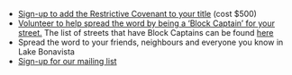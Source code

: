 
* [Sign-up to add the Restrictive Covenant to your title](../faq#rcsign) (cost $500)
* [Volunteer to help spread the word by being a ‘Block Captain’ for your street.](../block) The list of streets that have Block Captains can be found [here](../contact#block)
* Spread the word to your friends, neighbours and everyone you know in Lake Bonavista
* [Sign-up for our mailing list ](../mailinglist)
